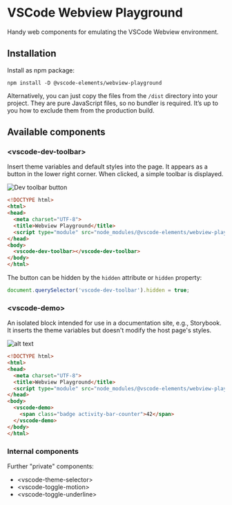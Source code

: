 # VSCode Webview Playground

Handy web components for emulating the VSCode Webview environment.

## Installation

Install as npm package:

```
npm install -D @vscode-elements/webview-playground
```

Alternatively, you can just copy the files from the `/dist` directory into your project. 
They are pure JavaScript files, so no bundler is required. It’s up to you how to exclude them from the production build.

## Available components

### &lt;vscode-dev-toolbar&gt;

Insert theme variables and default styles into the page. It appears as a button in the lower right corner. When clicked, a simple toolbar is displayed.

![Dev toolbar button](https://github.com/vscode-elements/webview-playground/raw/main/image.png)

```html
<!DOCTYPE html>
<html>
<head>
  <meta charset="UTF-8">
  <title>Webview Playground</title>
  <script type="module" src="node_modules/@vscode-elements/webview-playground/dist/index.js"></script>
</head>
<body>
  <vscode-dev-toolbar></vscode-dev-toolbar>
</body>
</html>
```

The button can be hidden by the `hidden` attribute or `hidden` property:

```javascript
document.querySelector('vscode-dev-toolbar').hidden = true;
```

### &lt;vscode-demo&gt;

An isolated block intended for use in a documentation site, e.g., Storybook. It inserts the theme variables but doesn't modify the host page's styles.

![alt text](https://github.com/vscode-elements/webview-playground/raw/main/image-1.png)

```html
<!DOCTYPE html>
<html>
<head>
  <meta charset="UTF-8">
  <title>Webview Playground</title>
  <script type="module" src="node_modules/@vscode-elements/webview-playground/dist/index.js"></script>
</head>
<body>
  <vscode-demo>
    <span class="badge activity-bar-counter">42</span>
  </vscode-demo>
</body>
</html>
```

### Internal components

Further "private" components:

- &lt;vscode-theme-selector&gt;
- &lt;vscode-toggle-motion&gt;
- &lt;vscode-toggle-underline&gt;
